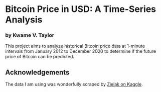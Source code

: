 # Bitcoin Price in USD: A Time-Series Analysis
### by Kwame V. Taylor

This project aims to analyze historical Bitcoin price data at 1-minute intervals from January 2012 to December 2020 to determine if the future price of Bitcoin can be predicted.

## Acknowledgements

The data I am using was wonderfully scraped by <a href="https://www.kaggle.com/mczielinski/bitcoin-historical-data">Zielak on Kaggle</a>.